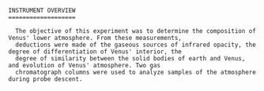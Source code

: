 
 
    INSTRUMENT OVERVIEW
    ===================
 
      The objective of this experiment was to determine the composition of Venus' lower atmosphere. From these measurements, 
      deductions were made of the gaseous sources of infrared opacity, the degree of differentiation of Venus' interior, the 
      degree of similarity between the solid bodies of earth and Venus, and evolution of Venus' atmosphere. Two gas 
      chromatograph columns were used to analyze samples of the atmosphere during probe descent.
      
        